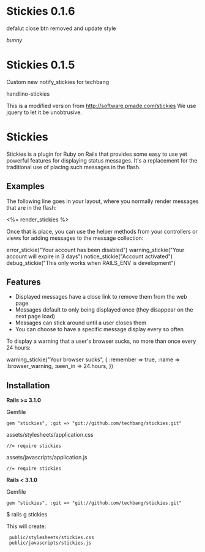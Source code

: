 # Stickies 0.1.6
  defalut close btn removed and update style

  *bunny*
# Stickies 0.1.5
Custom new notify_stickies for techbang

handlino-stickies

This is a modified version from http://software.pmade.com/stickies
We use jquery to let it be unobtrusive.

# Stickies

Stickies is a plugin for Ruby on Rails that provides some easy to use yet
powerful features for displaying status messages.  It's a replacement for the
traditional use of placing such messages in the flash.

## Examples

The following line goes in your layout, where you normally render messages
that are in the flash:

 <%= render_stickies %>

Once that is place, you can use the helper methods from your controllers or
views for adding messages to the message collection:

 error_stickie("Your account has been disabled")
 warning_stickie("Your account will expire in 3 days")
 notice_stickie("Account activated")
 debug_stickie("This only works when RAILS_ENV is development")

## Features

* Displayed messages have a close link to remove them from the web page
* Messages default to only being displayed once (they disappear on the next page load)
* Messages can stick around until a user closes them
* You can choose to have a specific message display every so often

To display a warning that a user's browser sucks, no more than once every 24
hours:

 warning_stickie("Your browser sucks", {
   :remember => true,
   :name     => :browser_warning,
   :seen_in  => 24.hours,
 })

## Installation

**Rails >= 3.1.0**

Gemfile

    gem "stickies", :git => "git://github.com/techbang/stickies.git"

assets/stylesheets/application.css

    //= require stickies

assets/javascripts/application.js

    //= require stickies

**Rails < 3.1.0**

Gemfile

    gem "stickies", :git => "git://github.com/techbang/stickies.git"

$ rails g stickies

This will create:

     public/stylesheets/stickies.css
     public/javascripts/stickies.js
